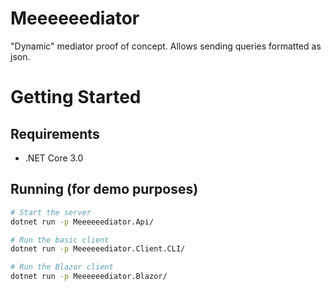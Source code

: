 # Meeeeeediator
"Dynamic" mediator proof of concept. Allows sending queries formatted as json.

# Getting Started

## Requirements
* .NET Core 3.0

## Running (for demo purposes)
```sh
# Start the server
dotnet run -p Meeeeeediator.Api/

# Run the basic client
dotnet run -p Meeeeeediator.Client.CLI/

# Run the Blazor client
dotnet run -p Meeeeeediator.Blazor/
```
